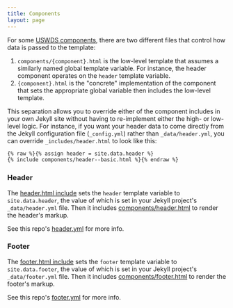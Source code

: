 ```yaml
---
title: Components
layout: page
---
```


For some [USWDS components](https://designsystem.digital.gov/components/), there are two different files that control how data is passed to
the template:

1. `components/{component}.html` is the low-level template that assumes a similarly named global template variable. For instance, the header component operates on the `header` template variable.
1. `{component}.html` is the "concrete" implementation of the component that sets the appropriate global variable then includes the low-level template.

This separation allows you to override either of the component includes in your own Jekyll site without having to re-implement either the high- or low-level logic. For instance, if you want your header data to come directly from the Jekyll configuration file (`_config.yml`) rather than `_data/header.yml`, you can override `_includes/header.html` to look like this:

```html
{% raw %}{% assign header = site.data.header %}
{% include components/header--basic.html %}{% endraw %}
```

### Header

The [header.html include](_includes/header.html) sets the `header` template variable to `site.data.header`, the value of which is set in your Jekyll project's `_data/header.yml` file. Then it includes [components/header.html](_includes/components/header.html) to render the header's markup.

See this repo's [header.yml](_data/header.yml) for more info.

### Footer

The [footer.html include](_includes/footer.html) sets the `footer` template variable to `site.data.footer`, the value of which is set in your Jekyll project's `_data/footer.yml` file. Then it includes [components/footer.html](_includes/components/footer.html) to
render the footer's markup.

See this repo's [footer.yml](_data/footer.yml) for more info.
